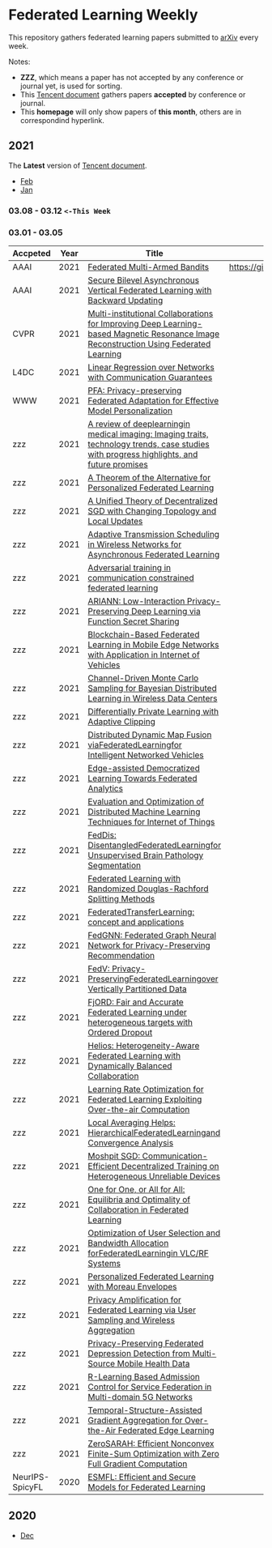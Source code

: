 # Federated Learning Weekly

This repository gathers federated learning papers submitted to [arXiv](https://arxiv.org/search/advanced?advanced=&terms-0-operator=AND&terms-0-term=federated+learning&terms-0-field=all&classification-physics_archives=all&classification-include_cross_list=include&date-year=2020&date-filter_by=date_range&date-from_date=2021-02-01&date-to_date=&date-date_type=submitted_date&abstracts=show&size=50&order=-submitted_date) every week.

Notes:
- **ZZZ**, which means a paper has not accepted by any conference or journal yet, is used for sorting.
- This [Tencent document](https://docs.qq.com/sheet/DSU9MTG5QWm91SFBh) gathers papers **accepted** by conference or journal.
- This **homepage** will only show papers of **this month**, others are in correspondind hyperlink.

<!-- 
Notes:
- The regular expression `\s+\) -> )` is used to remove abundant spaces. -->


## 2021
The **Latest** version of [Tencent document](https://docs.qq.com/sheet/DSXB6Qk9KanBURURR?).

- [Feb](2021/02.md)
- [Jan](2021/01.md)


### 03.08 - 03.12 `<-This Week`
### 03.01 - 03.05


| Accpeted        | Year | Title                                                                                                                                                                         | Code                              |
| --------------- | ---- | ----------------------------------------------------------------------------------------------------------------------------------------------------------------------------- | --------------------------------- |
| AAAI            | 2021 | [Federated Multi-Armed Bandits](https://arxiv.org/abs/2101.12204)                                                                                                             | https://github.com/ShenGroup/FMAB |
| AAAI            | 2021 | [Secure Bilevel Asynchronous Vertical Federated Learning with Backward Updating](https://arxiv.org/abs/2103.00958)                                                            |
| CVPR            | 2021 | [Multi-institutional Collaborations for Improving Deep Learning-based Magnetic Resonance Image Reconstruction Using Federated Learning](https://arxiv.org/abs/2103.02148)     |
| L4DC            | 2021 | [Linear Regression over Networks with Communication Guarantees](https://arxiv.org/abs/2103.04140)                                                                             |
| WWW             | 2021 | [PFA: Privacy-preserving Federated Adaptation for Effective Model Personalization](https://arxiv.org/abs/2103.01548)                                                          |
| zzz             | 2021 | [A review of deeplearningin medical imaging: Imaging traits, technology trends, case studies with progress highlights, and future promises](https://arxiv.org/abs/2008.09104) |
| zzz             | 2021 | [A Theorem of the Alternative for Personalized Federated Learning](https://arxiv.org/abs/2103.01901)                                                                          |
| zzz             | 2021 | [A Unified Theory of Decentralized SGD with Changing Topology and Local Updates](https://arxiv.org/abs/2003.10422)                                                            |
| zzz             | 2021 | [Adaptive Transmission Scheduling in Wireless Networks for Asynchronous Federated Learning](https://arxiv.org/abs/2103.01422)                                                 |
| zzz             | 2021 | [Adversarial training in communication constrained federated learning](https://arxiv.org/abs/2103.01319)                                                                      |
| zzz             | 2021 | [ARIANN: Low-Interaction Privacy-Preserving Deep Learning via Function Secret Sharing](https://arxiv.org/abs/2006.04593)                                                      |
| zzz             | 2021 | [Blockchain-Based Federated Learning in Mobile Edge Networks with Application in Internet of Vehicles](https://arxiv.org/abs/2103.01116)                                      |
| zzz             | 2021 | [Channel-Driven Monte Carlo Sampling for Bayesian Distributed Learning in Wireless Data Centers](https://arxiv.org/abs/2103.01351)                                            |
| zzz             | 2021 | [Differentially Private Learning with Adaptive Clipping](https://arxiv.org/abs/1905.03871)                                                                                    |
| zzz             | 2021 | [Distributed Dynamic Map Fusion viaFederatedLearningfor Intelligent Networked Vehicles](https://arxiv.org/abs/2103.03786)                                                     |
| zzz             | 2021 | [Edge-assisted Democratized Learning Towards Federated Analytics](https://arxiv.org/abs/2012.00425)                                                                           |
| zzz             | 2021 | [Evaluation and Optimization of Distributed Machine Learning Techniques for Internet of Things](https://arxiv.org/abs/2103.02762)                                             |
| zzz             | 2021 | [FedDis: DisentangledFederatedLearningfor Unsupervised Brain Pathology Segmentation](https://arxiv.org/abs/2103.03705)                                                        |
| zzz             | 2021 | [Federated Learning with Randomized Douglas-Rachford Splitting Methods](https://arxiv.org/abs/2103.03452)                                                                     |
| zzz             | 2021 | [FederatedTransferLearning: concept and applications](https://arxiv.org/abs/2010.15561)                                                                                       |
| zzz             | 2021 | [FedGNN: Federated Graph Neural Network for Privacy-Preserving Recommendation](https://arxiv.org/abs/2102.04925)                                                              |
| zzz             | 2021 | [FedV: Privacy-PreservingFederatedLearningover Vertically Partitioned Data](https://arxiv.org/abs/2103.03918)                                                                 |
| zzz             | 2021 | [FjORD: Fair and Accurate Federated Learning under heterogeneous targets with Ordered Dropout](https://arxiv.org/abs/2102.13451)                                              |
| zzz             | 2021 | [Helios: Heterogeneity-Aware Federated Learning with Dynamically Balanced Collaboration](https://arxiv.org/abs/1912.01684)                                                    |
| zzz             | 2021 | [Learning Rate Optimization for Federated Learning Exploiting Over-the-air Computation](https://arxiv.org/abs/2102.02946)                                                     |
| zzz             | 2021 | [Local Averaging Helps: HierarchicalFederatedLearningand Convergence Analysis](https://arxiv.org/abs/2010.12998)                                                              |
| zzz             | 2021 | [Moshpit SGD: Communication-Efficient Decentralized Training on Heterogeneous Unreliable Devices](https://arxiv.org/abs/2103.03239)                                           |
| zzz             | 2021 | [One for One, or All for All: Equilibria and Optimality of Collaboration in Federated Learning](https://arxiv.org/abs/2103.03228)                                             |
| zzz             | 2021 | [Optimization of User Selection and Bandwidth Allocation forFederatedLearningin VLC/RF Systems](https://arxiv.org/abs/2103.03444)                                             |
| zzz             | 2021 | [Personalized Federated Learning with Moreau Envelopes](https://arxiv.org/abs/2006.08848)                                                                                     |
| zzz             | 2021 | [Privacy Amplification for Federated Learning via User Sampling and Wireless Aggregation](https://arxiv.org/abs/2103.01953)                                                   |
| zzz             | 2021 | [Privacy-Preserving Federated Depression Detection from Multi-Source Mobile Health Data](https://arxiv.org/abs/2102.09342)                                                    |
| zzz             | 2021 | [R-Learning Based Admission Control for Service Federation in Multi-domain 5G Networks](https://arxiv.org/abs/2103.02964)                                                     |
| zzz             | 2021 | [Temporal-Structure-Assisted Gradient Aggregation for Over-the-Air Federated Edge Learning](https://arxiv.org/abs/2103.02270)                                                 |
| zzz             | 2021 | [ZeroSARAH: Efficient Nonconvex Finite-Sum Optimization with Zero Full Gradient Computation](https://arxiv.org/abs/2103.01447)                                                |
| NeurIPS-SpicyFL | 2020 | [ESMFL: Efficient and Secure Models for Federated Learning](https://arxiv.org/abs/2009.01867)                                                                                 |

## 2020
- [Dec](2020/12.md)